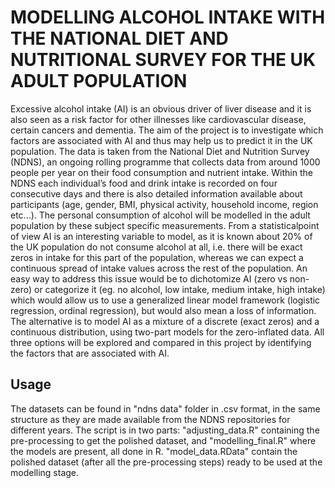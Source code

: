# MODELLING ALCOHOL INTAKE WITH THE NATIONAL DIET AND NUTRITIONAL SURVEY FOR THE UK ADULT POPULATION

Excessive alcohol intake (AI) is an obvious driver of liver disease and it is also seen as a risk factor for other illnesses like cardiovascular disease, certain cancers and dementia. The aim of the project is to investigate which factors are associated with AI and thus may help us to predict it in the UK population. The data is taken from the National Diet and Nutrition Survey (NDNS), an ongoing rolling programme that collects data from around 1000 people per year on their food consumption and nutrient intake. Within the NDNS each individual’s food and drink intake is recorded on four consecutive days and there is also detailed information available about participants (age, gender, BMI, physical activity, household income, region etc...). The personal consumption of alcohol will be modelled in the adult population by these subject specific measurements. From a statisticalpoint of view AI is an interesting variable to model, as it is known about 20% of the UK population do not consume alcohol at all, i.e. there will be exact zeros in intake for this part of the population, whereas we can expect a continuous spread of intake values across the rest of the population. An easy way to address this issue would be to dichotomize AI (zero vs non-zero) or categorize it (eg. no alcohol, low intake, medium intake, high intake) which would allow us to use a generalized linear model framework (logistic regression, ordinal regression), but would also mean a loss of information. The alternative is to model AI as a mixture of a discrete (exact zeros) and a continuous distribution, using two-part models for the zero-inflated data. All three options will be explored and compared in this project by identifying the factors that are associated with AI.


## Usage
The datasets can be found in "ndns data" folder in .csv format, in the same structure as they are made available from the NDNS repositories for different years. The script is in two parts: "adjusting_data.R" containing the pre-processing to get the polished dataset, and "modelling_final.R" where the models are present, all done in R. "model_data.RData" contain the polished dataset (after all the pre-processing steps) ready to be used at the modelling stage.